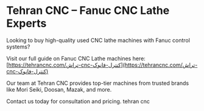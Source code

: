 # Tehran CNC – Fanuc CNC Lathe Experts

Looking to buy high-quality used CNC lathe machines with Fanuc control systems?

Visit our full guide on Fanuc CNC Lathe machines here:  
[https://tehrancnc.com/تراش-cnc-کنترل-فانوک](https://tehrancnc.com/تراش-cnc-کنترل-فانوک)

Our team at Tehran CNC provides top-tier machines from trusted brands like Mori Seiki, Doosan, Mazak, and more.

Contact us today for consultation and pricing.
tehran cnc
